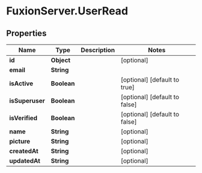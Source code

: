 # FuxionServer.UserRead

## Properties

Name | Type | Description | Notes
------------ | ------------- | ------------- | -------------
**id** | **Object** |  | [optional] 
**email** | **String** |  | 
**isActive** | **Boolean** |  | [optional] [default to true]
**isSuperuser** | **Boolean** |  | [optional] [default to false]
**isVerified** | **Boolean** |  | [optional] [default to false]
**name** | **String** |  | [optional] 
**picture** | **String** |  | [optional] 
**createdAt** | **String** |  | [optional] 
**updatedAt** | **String** |  | [optional] 


